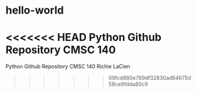# hello-world
<<<<<<< HEAD
Python Github Repository CMSC 140
=======
Python Github Repository CMSC 140
Richie LaCien
>>>>>>> 09fcd880e789df32830ad64675d58ce6fdda80c9
